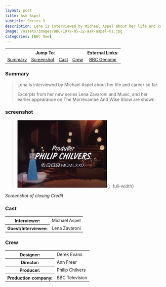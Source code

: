 ```yaml
---
layout: post
title: Ask Aspel
subtitle: Series 9
description: Lena is interviewed by Michael Aspel about her life and career so far.
image: /assets/images/BBC/1979-05-22-ask-aspel-01.jpg
categories: [BBC One]
---
```


<table>
<tr align="center">
<th colspan="4">Jump To:</th>
<th>External Links:</th>
</tr>

<tr align="center">
<td><a href="#summary">Summary</a></td>
<td><a href="#screenshot">Screenshot</a></td>
<td><a href="#cast">Cast</a></td>
<td><a href="#crew">Crew</a></td>
<td><a href="https://genome.ch.bbc.co.uk/7b045e27e9b44aec8f3964cef1e25a4d">BBC Genome</a></td>
</tr>
</table>

### Summary
> Lena is interviewed by Michael Aspel about her life and career so far.
>
> Excerpts from her new series Lena Zavaroni and Music, and her earlier appearance on The Morrecambe And Wise Show are shown.

### screenshot
> !["screenshot"](/assets/images/BBC/1979-05-22-ask-aspel-02.jpg){: .full-width}

<cite>Screenshot of closing Credit</cite>

### Cast
<table>
<tr><th>Interviewer:</th><td>Michael Aspel</td></tr>
<tr><th>Guest/Interviewee:</th><td>Lena Zavaroni</td></tr>
</table>

### Crew
<table>
<tr><th>Designer:</th><td>Derek Evans</td></tr>
<tr><th>Director:</th><td>Ann Freer</td></tr>
<tr><th>Producer:</th><td>Philip Chilvers</td></tr>
<tr><th>Production company:</th><td>BBC Television</td></tr>
</table>


